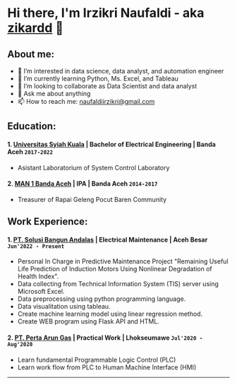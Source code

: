 # Hi there, I'm Irzikri Naufaldi - aka [zikardd](https://www.linkedin.com/in/irzikri-naufaldi/) 👋
## About me:
- 🔭 I’m interested in data science, data analyst, and automation engineer 
- 🌱 I’m currently learning Python, Ms. Excel, and Tableau
- 👯 I’m looking to collaborate as Data Scientist and data analyst
- 💬 Ask me about anything
- 📫 How to reach me: naufaldiirzikri@gmail.com

## Education:

#### 1. [Universitas Syiah Kuala](https://unsyiah.ac.id/) | Bachelor of Electrical Engineering | Banda Aceh `2017-2022`
   - Asistant Laboratorium of System Control Laboratory
#### 2. [MAN 1 Banda Aceh](https://www.manmodelbna.sch.id/) | IPA | Banda Aceh `2014-2017`
   - Treasurer of Rapai Geleng Pocut Baren Community

## Work Experience:
#### 1. [PT. Solusi Bangun Andalas](https://solusibangunindonesia.com/) | Electrical Maintenance | Aceh Besar `Jun'2022 - Present`
   - Personal In Charge in Predictive Maintenance Project "Remaining Useful Life Prediction of Induction Motors Using Nonlinear Degradation of Health Index".
   - Data collecting from Technical Information System (TIS) server using Microsoft Excel.
   - Data preprocessing using python programming language.
   - Data visualitation using tableau.
   - Create machine learning model using linear regression method.
   - Create WEB program using Flask API and HTML.
#### 2. [PT. Perta Arun Gas](http://www.pertaarungas.pertamina.com/) | Practical Work | Lhokseumawe `Jul'2020 - Aug'2020`
   - Learn fundamental Programmable Logic Control (PLC)
   - Learn work flow from PLC to Human Machine Interface (HMI)
---
